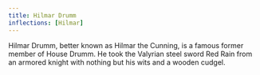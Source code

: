 ```yaml
---
title: Hilmar Drumm
inflections: [Hilmar]
---
```


Hilmar Drumm, better known as Hilmar the Cunning, is a famous former member of House Drumm. He took the Valyrian steel sword Red Rain from an armored knight with nothing but his wits and a wooden cudgel. 


